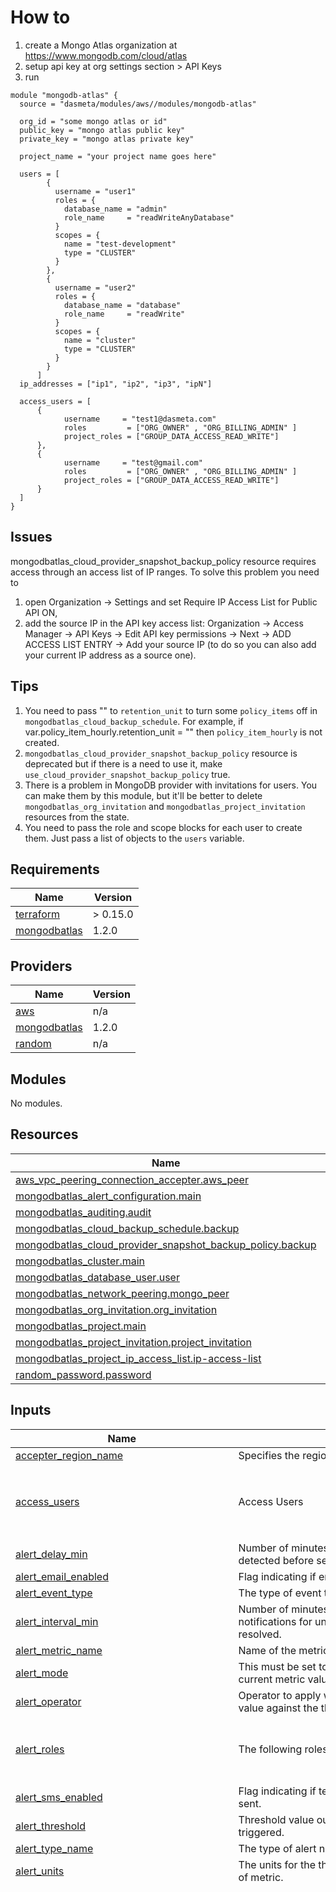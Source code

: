 # How to
1. create a Mongo Atlas organization at https://www.mongodb.com/cloud/atlas
2. setup api key at org settings section > API Keys
3. run
```
module "mongodb-atlas" {
  source = "dasmeta/modules/aws//modules/mongodb-atlas"

  org_id = "some mongo atlas or id"
  public_key = "mongo atlas public key"
  private_key = "mongo atlas private key"

  project_name = "your project name goes here"

  users = [
        {
          username = "user1"
          roles = {
            database_name = "admin"
            role_name     = "readWriteAnyDatabase"
          }
          scopes = {
            name = "test-development"
            type = "CLUSTER"
          }
        },
        {
          username = "user2"
          roles = {
            database_name = "database"
            role_name     = "readWrite"
          }
          scopes = {
            name = "cluster"
            type = "CLUSTER"
          }
        }
      ]
  ip_addresses = ["ip1", "ip2", "ip3", "ipN"]

  access_users = [
      {
            username     = "test1@dasmeta.com"
            roles         = ["ORG_OWNER" , "ORG_BILLING_ADMIN" ]
            project_roles = ["GROUP_DATA_ACCESS_READ_WRITE"]
      },
      {
            username     = "test@gmail.com"
            roles         = ["ORG_OWNER" , "ORG_BILLING_ADMIN" ]
            project_roles = ["GROUP_DATA_ACCESS_READ_WRITE"]
      }
  ]
}
```

## Issues
mongodbatlas_cloud_provider_snapshot_backup_policy resource requires access through an access list of IP ranges. To solve this problem you need to 
1. open Organization -> Settings and set Require IP Access List for Public API ON,
2. add the source IP in the API key access list:
   Organization -> Access Manager -> API Keys -> Edit API key permissions -> Next -> ADD ACCESS LIST ENTRY -> Add your source IP
   (to do so you can also add your current IP address as a source one).

## Tips
1. You need to pass "" to `retention_unit` to turn some `policy_items` off in `mongodbatlas_cloud_backup_schedule`. For example, if var.policy_item_hourly.retention_unit = "" then `policy_item_hourly` is not created.
2. `mongodbatlas_cloud_provider_snapshot_backup_policy` resource is deprecated but if there is a need to use it, make `use_cloud_provider_snapshot_backup_policy` true.
3. There is a problem in MongoDB provider with invitations for users. You can make them by this module, but it'll be better to delete `mongodbatlas_org_invitation` and `mongodbatlas_project_invitation` resources from the state.
4. You need to pass the role and scope blocks for each user to create them. Just pass a list of objects to the `users` variable.

<!-- BEGIN_TF_DOCS -->
## Requirements

| Name | Version |
|------|---------|
| <a name="requirement_terraform"></a> [terraform](#requirement\_terraform) | > 0.15.0 |
| <a name="requirement_mongodbatlas"></a> [mongodbatlas](#requirement\_mongodbatlas) | 1.2.0 |

## Providers

| Name | Version |
|------|---------|
| <a name="provider_aws"></a> [aws](#provider\_aws) | n/a |
| <a name="provider_mongodbatlas"></a> [mongodbatlas](#provider\_mongodbatlas) | 1.2.0 |
| <a name="provider_random"></a> [random](#provider\_random) | n/a |

## Modules

No modules.

## Resources

| Name | Type |
|------|------|
| [aws_vpc_peering_connection_accepter.aws_peer](https://registry.terraform.io/providers/hashicorp/aws/latest/docs/resources/vpc_peering_connection_accepter) | resource |
| [mongodbatlas_alert_configuration.main](https://registry.terraform.io/providers/mongodb/mongodbatlas/1.2.0/docs/resources/alert_configuration) | resource |
| [mongodbatlas_auditing.audit](https://registry.terraform.io/providers/mongodb/mongodbatlas/1.2.0/docs/resources/auditing) | resource |
| [mongodbatlas_cloud_backup_schedule.backup](https://registry.terraform.io/providers/mongodb/mongodbatlas/1.2.0/docs/resources/cloud_backup_schedule) | resource |
| [mongodbatlas_cloud_provider_snapshot_backup_policy.backup](https://registry.terraform.io/providers/mongodb/mongodbatlas/1.2.0/docs/resources/cloud_provider_snapshot_backup_policy) | resource |
| [mongodbatlas_cluster.main](https://registry.terraform.io/providers/mongodb/mongodbatlas/1.2.0/docs/resources/cluster) | resource |
| [mongodbatlas_database_user.user](https://registry.terraform.io/providers/mongodb/mongodbatlas/1.2.0/docs/resources/database_user) | resource |
| [mongodbatlas_network_peering.mongo_peer](https://registry.terraform.io/providers/mongodb/mongodbatlas/1.2.0/docs/resources/network_peering) | resource |
| [mongodbatlas_org_invitation.org_invitation](https://registry.terraform.io/providers/mongodb/mongodbatlas/1.2.0/docs/resources/org_invitation) | resource |
| [mongodbatlas_project.main](https://registry.terraform.io/providers/mongodb/mongodbatlas/1.2.0/docs/resources/project) | resource |
| [mongodbatlas_project_invitation.project_invitation](https://registry.terraform.io/providers/mongodb/mongodbatlas/1.2.0/docs/resources/project_invitation) | resource |
| [mongodbatlas_project_ip_access_list.ip-access-list](https://registry.terraform.io/providers/mongodb/mongodbatlas/1.2.0/docs/resources/project_ip_access_list) | resource |
| [random_password.password](https://registry.terraform.io/providers/hashicorp/random/latest/docs/resources/password) | resource |

## Inputs

| Name | Description | Type | Default | Required |
|------|-------------|------|---------|:--------:|
| <a name="input_accepter_region_name"></a> [accepter\_region\_name](#input\_accepter\_region\_name) | Specifies the region where the peer VPC resides. | `string` | `"eu-central-1"` | no |
| <a name="input_access_users"></a> [access\_users](#input\_access\_users) | Access Users | <pre>list(object({<br>    username      = string,<br>    roles         = list(string),<br>    project_roles = set(string)<br>  }))</pre> | `[]` | no |
| <a name="input_alert_delay_min"></a> [alert\_delay\_min](#input\_alert\_delay\_min) | Number of minutes to wait after an alert condition is detected before sending out the first notification. | `number` | `0` | no |
| <a name="input_alert_email_enabled"></a> [alert\_email\_enabled](#input\_alert\_email\_enabled) | Flag indicating if email notifications should be sent. | `bool` | `true` | no |
| <a name="input_alert_event_type"></a> [alert\_event\_type](#input\_alert\_event\_type) | The type of event that will trigger an alert. | `string` | `"OUTSIDE_METRIC_THRESHOLD"` | no |
| <a name="input_alert_interval_min"></a> [alert\_interval\_min](#input\_alert\_interval\_min) | Number of minutes to wait between successive notifications for unacknowledged alerts that are not resolved. | `number` | `5` | no |
| <a name="input_alert_metric_name"></a> [alert\_metric\_name](#input\_alert\_metric\_name) | Name of the metric to check. | `string` | `"NORMALIZED_SYSTEM_CPU_USER"` | no |
| <a name="input_alert_mode"></a> [alert\_mode](#input\_alert\_mode) | This must be set to AVERAGE. Atlas computes the current metric value as an average. | `string` | `"AVERAGE"` | no |
| <a name="input_alert_operator"></a> [alert\_operator](#input\_alert\_operator) | Operator to apply when checking the current metric value against the threshold value. | `string` | `"GREATER_THAN"` | no |
| <a name="input_alert_roles"></a> [alert\_roles](#input\_alert\_roles) | The following roles grant privileges within a project. | `list(string)` | <pre>[<br>  "GROUP_CLUSTER_MANAGER",<br>  "GROUP_OWNER"<br>]</pre> | no |
| <a name="input_alert_sms_enabled"></a> [alert\_sms\_enabled](#input\_alert\_sms\_enabled) | Flag indicating if text message notifications should be sent. | `bool` | `false` | no |
| <a name="input_alert_threshold"></a> [alert\_threshold](#input\_alert\_threshold) | Threshold value outside of which an alert will be triggered. | `number` | `99` | no |
| <a name="input_alert_type_name"></a> [alert\_type\_name](#input\_alert\_type\_name) | The type of alert notification. | `string` | `"GROUP"` | no |
| <a name="input_alert_units"></a> [alert\_units](#input\_alert\_units) | The units for the threshold value. Depends on the type of metric. | `string` | `"RAW"` | no |
| <a name="input_audit_filter"></a> [audit\_filter](#input\_audit\_filter) | JSON-formatted audit filter. All filters are chosen by default. | `map` | <pre>{<br>  "$or": [<br>    {<br>      "users": []<br>    },<br>    {<br>      "$and": [<br>        {<br>          "$or": [<br>            {<br>              "users": {<br>                "$elemMatch": {<br>                  "$or": [<br>                    {<br>                      "db": "admin"<br>                    },<br>                    {<br>                      "db": "$external"<br>                    }<br>                  ]<br>                }<br>              }<br>            },<br>            {<br>              "roles": {<br>                "$elemMatch": {<br>                  "$or": [<br>                    {<br>                      "db": "admin"<br>                    }<br>                  ]<br>                }<br>              }<br>            }<br>          ]<br>        },<br>        {<br>          "$or": [<br>            {<br>              "atype": "authCheck",<br>              "param.command": {<br>                "$in": [<br>                  "aggregate",<br>                  "count",<br>                  "distinct",<br>                  "group",<br>                  "mapReduce",<br>                  "geoNear",<br>                  "geoSearch",<br>                  "eval",<br>                  "find",<br>                  "getLastError",<br>                  "getMore",<br>                  "getPrevError",<br>                  "parallelCollectionScan",<br>                  "delete",<br>                  "findAndModify",<br>                  "insert",<br>                  "update",<br>                  "resetError"<br>                ]<br>              }<br>            },<br>            {<br>              "atype": {<br>                "$in": [<br>                  "authenticate",<br>                  "createCollection",<br>                  "createDatabase",<br>                  "createIndex",<br>                  "renameCollection",<br>                  "dropCollection",<br>                  "dropDatabase",<br>                  "dropIndex",<br>                  "createUser",<br>                  "dropUser",<br>                  "dropAllUsersFromDatabase",<br>                  "updateUser",<br>                  "grantRolesToUser",<br>                  "revokeRolesFromUser",<br>                  "createRole",<br>                  "updateRole",<br>                  "dropRole",<br>                  "dropAllRolesFromDatabase",<br>                  "grantRolesToRole",<br>                  "revokeRolesFromRole",<br>                  "grantPrivilegesToRole",<br>                  "revokePrivilegesFromRole",<br>                  "enableSharding",<br>                  "shardCollection",<br>                  "addShard",<br>                  "removeShard",<br>                  "shutdown",<br>                  "applicationMessage"<br>                ]<br>              }<br>            }<br>          ]<br>        }<br>      ]<br>    }<br>  ]<br>}</pre> | no |
| <a name="input_aws_account_id"></a> [aws\_account\_id](#input\_aws\_account\_id) | AWS user ID | `string` | n/a | yes |
| <a name="input_cloud_backup"></a> [cloud\_backup](#input\_cloud\_backup) | Enable Cloud Backup. | `bool` | `true` | no |
| <a name="input_create_alert_configuration"></a> [create\_alert\_configuration](#input\_create\_alert\_configuration) | Whether to create mongodbatlas\_alert\_configuration or not. | `bool` | `true` | no |
| <a name="input_enable_auditing"></a> [enable\_auditing](#input\_enable\_auditing) | Whether to create mongodbatlas\_auditing or not. | `bool` | `false` | no |
| <a name="input_ip_addresses"></a> [ip\_addresses](#input\_ip\_addresses) | MongoDB Atlas IP Access List | `list(string)` | `[]` | no |
| <a name="input_org_id"></a> [org\_id](#input\_org\_id) | MongoDB Atlas Organisation ID | `string` | n/a | yes |
| <a name="input_org_invitation_enabled"></a> [org\_invitation\_enabled](#input\_org\_invitation\_enabled) | Allows to controll wheather the invitation for organization will be created | `bool` | `false` | no |
| <a name="input_policy_item_daily"></a> [policy\_item\_daily](#input\_policy\_item\_daily) | n/a | `map` | <pre>{<br>  "frequency_interval": 1,<br>  "retention_unit": "days",<br>  "retention_value": 7<br>}</pre> | no |
| <a name="input_policy_item_hourly"></a> [policy\_item\_hourly](#input\_policy\_item\_hourly) | frequency\_interval - Desired frequency of the new backup policy item specified by frequency\_type. retention\_unit - Scope of the backup policy item: days, weeks, or months. retention\_value - Value to associate with retention\_unit. | `map` | <pre>{<br>  "frequency_interval": 6,<br>  "retention_unit": "days",<br>  "retention_value": 2<br>}</pre> | no |
| <a name="input_policy_item_monthly"></a> [policy\_item\_monthly](#input\_policy\_item\_monthly) | n/a | `map` | <pre>{<br>  "frequency_interval": 40,<br>  "retention_unit": "months",<br>  "retention_value": 12<br>}</pre> | no |
| <a name="input_policy_item_weekly"></a> [policy\_item\_weekly](#input\_policy\_item\_weekly) | n/a | `map` | <pre>{<br>  "frequency_interval": 6,<br>  "retention_unit": "weeks",<br>  "retention_value": 4<br>}</pre> | no |
| <a name="input_private_key"></a> [private\_key](#input\_private\_key) | MongoDB Atlas organisation private key | `string` | n/a | yes |
| <a name="input_project_name"></a> [project\_name](#input\_project\_name) | MongoDB Atlas Project Name | `string` | `"project"` | no |
| <a name="input_provider_name"></a> [provider\_name](#input\_provider\_name) | Cloud provider to whom the peering connection is being made. | `string` | `"AWS"` | no |
| <a name="input_public_key"></a> [public\_key](#input\_public\_key) | MongoDB Atlas organisation public key | `string` | n/a | yes |
| <a name="input_route_table_cidr_block"></a> [route\_table\_cidr\_block](#input\_route\_table\_cidr\_block) | AWS VPC CIDR block or subnet. | `string` | `"192.168.240.0/21"` | no |
| <a name="input_schedule_restore_window_days"></a> [schedule\_restore\_window\_days](#input\_schedule\_restore\_window\_days) | Number of days back in time you can restore to with point-in-time accuracy. | `number` | `1` | no |
| <a name="input_teams"></a> [teams](#input\_teams) | n/a | <pre>list(object({<br>    team_id    = string<br>    role_names = list(string)<br>  }))</pre> | `[]` | no |
| <a name="input_use_cloud_backup_schedule"></a> [use\_cloud\_backup\_schedule](#input\_use\_cloud\_backup\_schedule) | As use\_cloud\_provider\_snapshot\_backup\_policy is deprecated, this resource should be used, but it can't be used with the other one, so only one of these must be true. | `bool` | `true` | no |
| <a name="input_use_cloud_provider_snapshot_backup_policy"></a> [use\_cloud\_provider\_snapshot\_backup\_policy](#input\_use\_cloud\_provider\_snapshot\_backup\_policy) | mongodbatlas\_cloud\_provider\_snapshot\_backup\_policy is deprecated, but make use\_cloud\_provider\_snapshot\_backup\_policy true to use this resource. | `bool` | `false` | no |
| <a name="input_users"></a> [users](#input\_users) | MongoDB Atlas users list, roles and scopes. | `list` | <pre>[<br>  {<br>    "roles": [<br>      {<br>        "database_name": "development",<br>        "role_name": "readWrite"<br>      }<br>    ],<br>    "scopes": [<br>      {<br>        "name": "cluster",<br>        "type": "CLUSTER"<br>      }<br>    ],<br>    "username": "alice"<br>  }<br>]</pre> | no |
| <a name="input_vpc_id"></a> [vpc\_id](#input\_vpc\_id) | Unique identifier of the peer VPC. | `string` | `"vpc-0cb8c765b4b58b790"` | no |
| <a name="input_with_default_alerts_settings"></a> [with\_default\_alerts\_settings](#input\_with\_default\_alerts\_settings) | It allows users to disable the creation of the default alert settings. | `bool` | `true` | no |

## Outputs

| Name | Description |
|------|-------------|
| <a name="output_cluster_connection_string"></a> [cluster\_connection\_string](#output\_cluster\_connection\_string) | Mongodb connecton string |
<!-- END_TF_DOCS -->